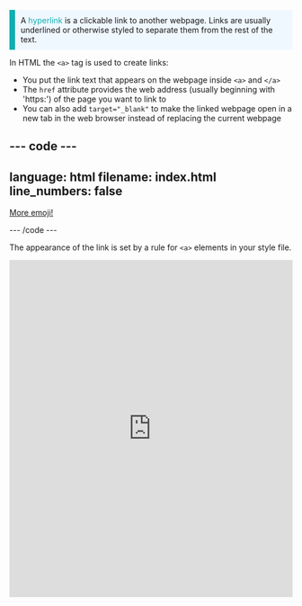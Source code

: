<p style="border-left: solid; border-width:10px; border-color: #0faeb0; background-color: aliceblue; padding: 10px;">
A <span style="color: #0faeb0">hyperlink</span> is a clickable link to another webpage. Links are usually underlined or otherwise styled to separate them from the rest of the text. 
</p>

In HTML the `<a>` tag is used to create links: 

+ You put the link text that appears on the webpage inside `<a>` and `</a>` 
+ The `href` attribute provides the web address (usually beginning with 'https:') of the page you want to link to 
+ You can also add `target="_blank"` to make the linked webpage open in a new tab in the web browser instead of replacing the current webpage  

--- code ---
---
language: html
filename: index.html
line_numbers: false
---

<p><a href="https://rpf.io/emoji" target="_blank">More emoji!</a></p>

--- /code ---

The appearance of the link is set by a rule for `<a>` elements in your style file. 

<iframe src="https://trinket.io/embed/html/c575a91355?toggleCode=true" width="100%" height="600" frameborder="0" marginwidth="0" marginheight="0" allowfullscreen></iframe>
